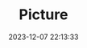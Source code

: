---
weight: 1
images:
- /images/edited/79.jpeg
title: Picture
date: 2023-12-07 22:13:33
tags: [luminar neo,work,24-70mm F2.8 DG DN | Art 019,ILCE-7M3,24.0]
---